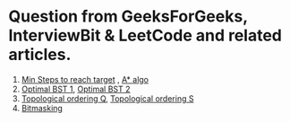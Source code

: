 # Question from GeeksForGeeks, InterviewBit & LeetCode and related articles.

1) [Min Steps to reach target](https://www.geeksforgeeks.org/minimum-steps-reach-target-knight-set-2/) , [A* algo](https://www.youtube.com/watch?v=Hpm_JUYOYsc)
2) [Optimal BST 1](https://www.geeksforgeeks.org/optimal-binary-search-tree-dp-24), [Optimal BST 2](https://www.youtube.com/watch?v=PjcBOfqQlNo&t=44s)
3) [Topological ordering Q](https://www.hackerrank.com/topics/topological-sorting), [Topological ordering S](https://www.youtube.com/watch?v=ddTC4Zovtbc&t=143s)
4) [Bitmasking](https://www.youtube.com/watch?v=bjucBkxrMBs)
